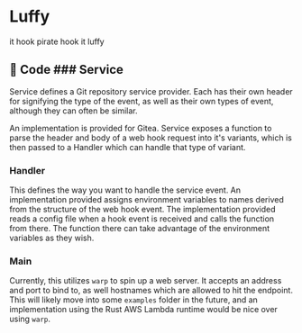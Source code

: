 # Luffy
it hook pirate hook it luffy

## :poop: Code ### Service
Service defines a Git repository service provider.
Each has their own header for signifying the type of the event,
as well as their own types of event, although they can often be similar.

An implementation is provided for Gitea.
Service exposes a function to parse the header and body of a web hook request
into it's variants, which is then passed to a Handler which can handle that
type of variant.

### Handler
This defines the way you want to handle the service event.
An implementation provided assigns environment variables to names derived from
the structure of the web hook event.
The implementation provided reads a config file when a hook event is received
and calls the function from there. The function there can take advantage of
the environment variables as they wish.

### Main
Currently, this utilizes `warp` to spin up a web server.
It accepts an address and port to bind to,
as well hostnames which are allowed to hit the endpoint.
This will likely move into some `examples` folder in the future,
and an implementation using the Rust AWS Lambda runtime would be nice over using `warp`.
